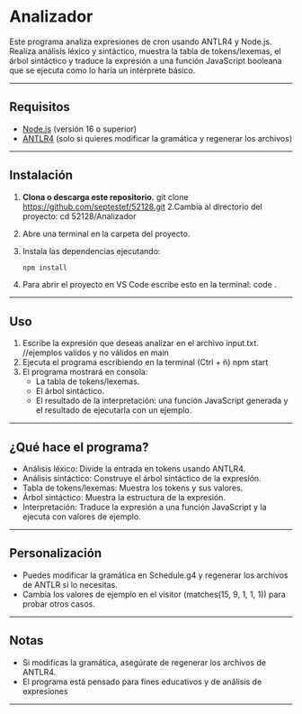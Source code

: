 # Analizador

Este programa analiza expresiones de cron usando ANTLR4 y Node.js. Realiza análisis léxico y sintáctico, muestra la tabla de tokens/lexemas, el árbol sintáctico y traduce la expresión a una función JavaScript booleana que se ejecuta como lo haría un intérprete básico.

---

## Requisitos

- [Node.js](https://nodejs.org/) (versión 16 o superior)
- [ANTLR4](https://www.antlr.org/) (solo si quieres modificar la gramática y regenerar los archivos)

---

## Instalación

1. **Clona o descarga este repositorio.**
   git clone https://github.com/septestef/52128.git
2.Cambia al directorio del proyecto:
   cd 52128/Analizador
3. Abre una terminal en la carpeta del proyecto.
4. Instala las dependencias ejecutando:

   ```sh
   npm install
5. Para abrir el proyecto en VS Code escribe esto en la terminal:
   code .

---

## Uso

1. Escribe la expresión que deseas analizar en el archivo input.txt. //ejemplos validos y no válidos en main
2. Ejecuta el programa escribiendo en la terminal (Ctrl + ñ) npm start
3. El programa mostrará en consola:
    - La tabla de tokens/lexemas.
    - El árbol sintáctico.
    - El resultado de la interpretación: una función JavaScript generada y el resultado de ejecutarla con un ejemplo.

---

## ¿Qué hace el programa?

- Análisis léxico: Divide la entrada en tokens usando ANTLR4.
- Análisis sintáctico: Construye el árbol sintáctico de la expresión.
- Tabla de tokens/lexemas: Muestra los tokens y sus valores.
- Árbol sintáctico: Muestra la estructura de la expresión.
- Interpretación: Traduce la expresión a una función JavaScript y la ejecuta con valores de ejemplo.

---

## Personalización
- Puedes modificar la gramática en Schedule.g4 y regenerar los archivos de ANTLR si lo necesitas.
- Cambia los valores de ejemplo en el visitor (matches(15, 9, 1, 1, 1)) para probar otros casos.

---
## Notas
- Si modificas la gramática, asegúrate de regenerar los archivos de ANTLR4.
- El programa está pensado para fines educativos y de análisis de expresiones

---

